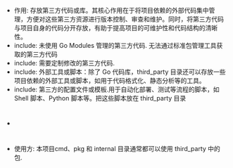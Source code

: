 * 作用: 存放第三方代码或库。其核心作用在于将项目依赖的外部代码集中管理，方便对这些第三方资源进行版本控制、审查和维护。同时，将第三方代码与项目自身的代码分开存放，有助于提高项目的可维护性和代码结构的清晰性。
* include: 未使用 Go Modules 管理的第三方代码. 无法通过标准包管理工具获取的第三方代码
* include: 需要定制修改的第三方代码.
* include: 外部工具或脚本：除了 Go 代码库，third_party 目录还可以存放一些项目依赖的外部工具或脚本，如用于代码格式化、静态分析等的工具。
* include: 第三方的配置文件或模板.用于自动化部署、测试等流程的脚本，如 Shell 脚本、Python 脚本等。把这些脚本放在 third_party 目录
* #
* 使用方: 本项目cmd、pkg 和 internal 目录通常都可以使用 third_party 中的包.